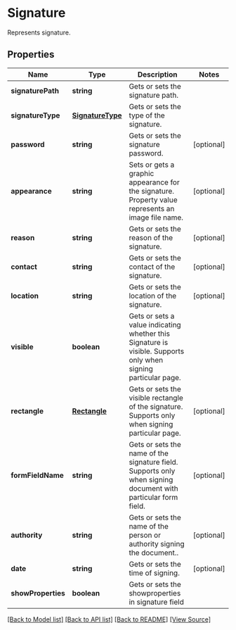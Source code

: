 ﻿# Signature
Represents signature.

## Properties
Name | Type | Description | Notes
------------ | ------------- | ------------- | -------------
**signaturePath** | **string** | Gets or sets the signature path. | 
**signatureType** | [**SignatureType**](SignatureType.md) | Gets or sets the type of the signature. | 
**password** | **string** | Gets or sets the signature password. | [optional]
**appearance** | **string** | Sets or gets a graphic appearance for the signature. Property value represents an image file name. | [optional]
**reason** | **string** | Gets or sets the reason of the signature. | [optional]
**contact** | **string** | Gets or sets the contact of the signature. | [optional]
**location** | **string** | Gets or sets the location of the signature. | [optional]
**visible** | **boolean** | Gets or sets a value indicating whether this Signature is visible. Supports only when signing particular page. | 
**rectangle** | [**Rectangle**](Rectangle.md) | Gets or sets the visible rectangle of the signature. Supports only when signing particular page. | [optional]
**formFieldName** | **string** | Gets or sets the name of the signature field. Supports only when signing document with particular form field. | [optional]
**authority** | **string** | Gets or sets the name of the person or authority signing the document.. | [optional]
**date** | **string** | Gets or sets the time of signing. | [optional]
**showProperties** | **boolean** | Gets or sets the showproperties in signature field | 

[[Back to Model list]](../README.md#documentation-for-models) [[Back to API list]](../README.md#documentation-for-api-endpoints) [[Back to README]](../README.md) [[View Source]](../src/models/signature.ts)

